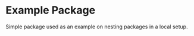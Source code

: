 <!--

This source file is part of the Stanford Biodesign Digital Health Next.js Template open-source project
Based on the https://github.com/Gerrit0/typedoc-packages-example repository.

SPDX-FileCopyrightText: 2023 Stanford University and the project authors (see CONTRIBUTORS.md)

SPDX-License-Identifier: MIT

-->

# Example Package

Simple package used as an example on nesting packages in a local setup.
